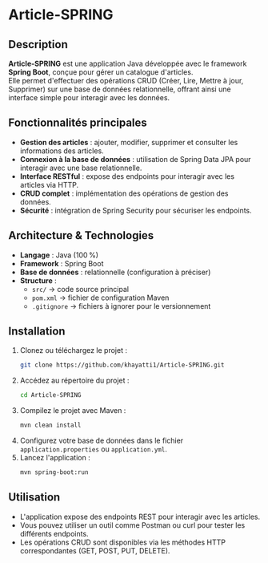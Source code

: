 # Article-SPRING

##  Description
**Article-SPRING** est une application Java développée avec le framework **Spring Boot**, conçue pour gérer un catalogue d'articles.  
Elle permet d'effectuer des opérations CRUD (Créer, Lire, Mettre à jour, Supprimer) sur une base de données relationnelle, offrant ainsi une interface simple pour interagir avec les données.

## Fonctionnalités principales
- **Gestion des articles** : ajouter, modifier, supprimer et consulter les informations des articles.
- **Connexion à la base de données** : utilisation de Spring Data JPA pour interagir avec une base relationnelle.
- **Interface RESTful** : expose des endpoints pour interagir avec les articles via HTTP.
- **CRUD complet** : implémentation des opérations de gestion des données.
- **Sécurité** : intégration de Spring Security pour sécuriser les endpoints.

## Architecture & Technologies
- **Langage** : Java (100 %)
- **Framework** : Spring Boot
- **Base de données** : relationnelle (configuration à préciser)
- **Structure** :
  - `src/` → code source principal
  - `pom.xml` → fichier de configuration Maven
  - `.gitignore` → fichiers à ignorer pour le versionnement

## Installation
1. Clonez ou téléchargez le projet :
    ```bash
    git clone https://github.com/khayatti1/Article-SPRING.git
    ```
2. Accédez au répertoire du projet :
    ```bash
    cd Article-SPRING
    ```
3. Compilez le projet avec Maven :
    ```bash
    mvn clean install
    ```
4. Configurez votre base de données dans le fichier `application.properties` ou `application.yml`.
5. Lancez l'application :
    ```bash
    mvn spring-boot:run
    ```

## Utilisation
- L'application expose des endpoints REST pour interagir avec les articles.
- Vous pouvez utiliser un outil comme Postman ou curl pour tester les différents endpoints.
- Les opérations CRUD sont disponibles via les méthodes HTTP correspondantes (GET, POST, PUT, DELETE).


